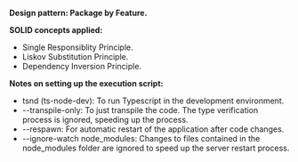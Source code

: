 **Design pattern: Package by Feature.**


**SOLID concepts applied:**

<ul><li>Single Responsiblity Principle.</li>

<li>Liskov Substitution Principle.</li>

<li>Dependency Inversion Principle.</li></ul>


**Notes on setting up the execution script:**

<ul><li>tsnd (ts-node-dev): To run Typescript in the development environment.</li>

<li>--transpile-only: To just transpile the code. The type verification process is ignored, speeding up the process.</li>

<li>--respawn: For automatic restart of the application after code changes.</li>

<li>--ignore-watch node_modules: Changes to files contained in the node_modules folder are ignored to speed up the server restart process.</li></ul>
